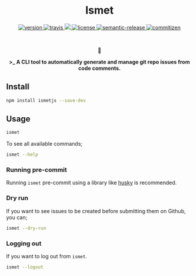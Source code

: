 <h1 align="center">Ismet</h1>

<p align="center">
  <a href="https://npmjs.org/package/ismetjs">
    <img src="https://img.shields.io/npm/v/ismetjs" alt="version">
  </a>
  <a href="https://travis-ci.org/otanriverdi/ismetjs">
    <img src="https://travis-ci.org/otanriverdi/ismetjs.svg?branch=master" alt="travis">
  </a>
  <a href="https://codecov.io/gh/otanriverdi/ismetjs">
    <img src="https://codecov.io/gh/otanriverdi/ismetjs/branch/master/graph/badge.svg" />
  </a>
  <a href="https://github.com/otanriverdi/ismetjs">
    <img src="https://img.shields.io/github/license/otanriverdi/ismetjs" alt="license">
  </a>
  <a href="https://github.com/semantic-release/semantic-release">
    <img src="https://img.shields.io/badge/%20%20%F0%9F%93%A6%F0%9F%9A%80-semantic--release-e10079.svg" alt="semantic-release">
  </a>
  <a href="http://commitizen.github.io/cz-cli/">
    <img src="https://img.shields.io/badge/commitizen-friendly-brightgreen.svg" alt="commitizen">
  </a>
</p>

<br>

<p align="center">🐙</p>
<p align="center"><b>>_ A CLI tool to automatically generate and manage git repo issues from code comments.</b></p>

## Install

```sh
npm install ismetjs --save-dev
```

## Usage

```sh
ismet
```

To see all available commands;

```sh
ismet --help
```

### Running pre-commit

Running `ismet` pre-commit using a library like [husky](https://github.com/typicode/husky) is recommended.

### Dry run

If you want to see issues to be created before submitting them on Github, you can;

```sh
ismet --dry-run
```

### Logging out

If you want to log out from `ismet`.

```sh
ismet --logout
```